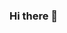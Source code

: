 ### Hi there 👋

<!--![videoshow1 (1)](https://user-images.githubusercontent.com/97036885/171506926-934cda10-9a53-4cdd-ab41-601bb6a4c9d5.gif)

**CarlosCues/CarlosCues** is a ✨ _special_ ✨ repository because its `README.md` (this file) appears on your GitHub profile.

Here are some ideas to get you started:

- 🔭 I’m currently working on ...
- 🌱 I’m currently learning ...
- 👯 I’m looking to collaborate on ...
- 🤔 I’m looking for help with ...
- 💬 Ask me about ...
- 📫 How to reach me: ...
- 😄 Pronouns: ...
- ⚡ Fun fact: ...
-->
